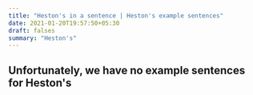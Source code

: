 ```yaml
---
title: "Heston's in a sentence | Heston's example sentences"
date: 2021-01-20T19:57:50+05:30
draft: falses
summary: "Heston's"
---
```

## Unfortunately, we have no example sentences for Heston's                 
